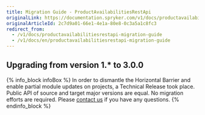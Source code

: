 ```yaml
---
title: Migration Guide - ProductAvailabilitiesRestApi
originalLink: https://documentation.spryker.com/v1/docs/productavailabilitiesrestapi-migration-guide
originalArticleId: 2c7d9a01-66e1-4e1a-80e8-0c3a5a1c8fc3
redirect_from:
  - /v1/docs/productavailabilitiesrestapi-migration-guide
  - /v1/docs/en/productavailabilitiesrestapi-migration-guide
---
```


## Upgrading from version 1.* to 3.0.0


{% info_block infoBox %}
In order to dismantle the Horizontal Barrier and enable partial module updates on projects, a Technical Release took place. Public API of source and target major versions are equal. No migration efforts are required. Please [contact us](https://spryker.com/en/support/) if you have any questions.
{% endinfo_block %}
